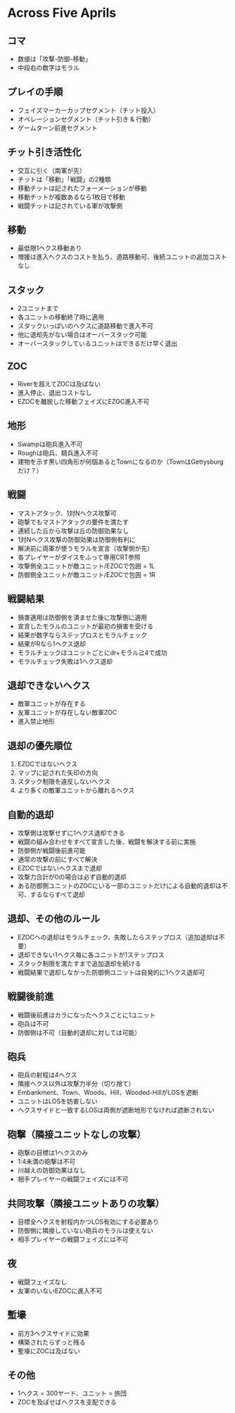 # Across Five Aprils

## コマ
- 数値は「攻撃-防御-移動」
- 中段右の数字はモラル

## プレイの手順
- フェイズマーカーカップセグメント（チット投入）
- オペレーションセグメント（チット引き & 行動）
- ゲームターン前進セグメント

## チット引き活性化
- 交互に引く（南軍が先）
- チットは「移動」「戦闘」の2種類
- 移動チットは記されたフォーメーションが移動
- 移動チットが複数あるなら1枚目で移動
- 戦闘チットは記されている軍が攻撃側

## 移動
- 最低限1ヘクス移動あり
- 増援は進入ヘクスのコストを払う、道路移動可、後続ユニットの追加コストなし

## スタック
- 2ユニットまで
- 各ユニットの移動終了時に適用
- スタックいっぱいのヘクスに道路移動で進入不可
- 他に退却先がない場合はオーバースタック可能
- オーバースタックしているユニットはできるだけ早く退出

## ZOC
- Riverを超えてZOCは及ばない
- 進入停止、退出コストなし
- EZOCを離脱した移動フェイズにEZOC進入不可

## 地形
- Swampは砲兵進入不可
- Roughは砲兵、騎兵進入不可
- 建物を示す黒い四角形が何個あるとTownになるのか（TownはGettysburgだけ？）

## 戦闘
- マストアタック、1対Nヘクス攻撃可
- 砲撃でもマストアタックの要件を満たす
- 連続した丘から攻撃は丘の防御効果なし
- 1対Nヘクス攻撃の防御効果は防御側有利に
- 解決前に両軍が使うモラルを宣言（攻撃側が先）
- 各プレイヤーがダイスをふって専用CRT参照
- 攻撃側全ユニットが敵ユニット/EZOCで包囲 = 1L
- 防御側全ユニットが敵ユニット/EZOCで包囲 = 1R

## 戦闘結果
- 損害適用は防御側を済ませた後に攻撃側に適用
- 宣言したモラルのユニットが最初の損害を受ける
- 結果が数字ならステップロスとモラルチェック
- 結果がRなら1ヘクス退却
- モラルチェックはユニットごとにdr+モラル≧4で成功
- モラルチェック失敗は1ヘクス退却

## 退却できないヘクス
- 敵軍ユニットが存在する
- 友軍ユニットが存在しない敵軍ZOC
- 進入禁止地形

## 退却の優先順位
1. EZOCではないヘクス
2. マップに記された矢印の方向
3. スタック制限を違反しないヘクス
4. より多くの敵軍ユニットから離れるヘクス

## 自動的退却
- 攻撃側は攻撃せずに1ヘクス退却できる
- 戦闘の組み合わせをすべて宣言した後、戦闘を解決する前に実施
- 防御側が戦闘後前進可能
- 通常の攻撃の前にすべて解決
- EZOCではないヘクスまで退却
- 攻撃力合計が0の場合は必ず自動的退却
- ある防御側ユニットのZOCにいる一部のユニットだけによる自動的退却は不可、するならすべて退却

## 退却、その他のルール
- EZOCへの退却はモラルチェック、失敗したらステップロス（追加退却は不要）
- 退却できない1ヘクス毎に各ユニットが1ステップロス
- スタック制限を満たすまで追加退却を続ける
- 戦闘結果で退却しなかった防御側ユニットは自発的に1ヘクス退却可

## 戦闘後前進
- 戦闘後前進はカラになったヘクスごとに1ユニット
- 砲兵は不可
- 防御側は不可（自動的退却に対しては可能）

## 砲兵
- 砲兵の射程は4ヘクス
- 隣接ヘクス以外は攻撃力半分（切り捨て）
- Embankment、Town、Woods、Hill、Wooded-HillがLOSを遮断
- ユニットはLOSを妨害しない
- ヘクスサイドと一致するLOSは両側が遮断地形でなければ遮断されない

## 砲撃（隣接ユニットなしの攻撃）
- 砲撃の目標は1ヘクスのみ
- 1:4未満の砲撃は不可
- 川越えの防御効果はなし
- 相手プレイヤーの戦闘フェイズには不可

## 共同攻撃（隣接ユニットありの攻撃）
- 目標全ヘクスを射程内かつLOS有効にする必要あり
- 防御側に隣接していない砲兵のモラルは使えない
- 相手プレイヤーの戦闘フェイズには不可

## 夜
- 戦闘フェイズなし
- 友軍のいないEZOCに進入不可

## 塹壕
- 前方3ヘクスサイドに効果
- 構築されたらずっと残る
- 塹壕にZOCは及ばない

## その他
- 1ヘクス = 300ヤード、ユニット = 旅団
- ZOCを及ぼせばヘクスを支配できる
